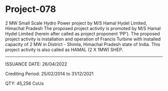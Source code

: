 # Project-078
2 MW Small Scale Hydro Power project by M/S Hamal Hydel Limited, Himachal Pradesh
The proposed project activity is promoted by M/S Hamal Hydel Limited (herein after called as project proponent ‘PP’). The proposed project activity is installation and operation of Francis Turbine with installed capacity of 2 MW in District - Shimla, Himachal Pradesh state of India. This project activity is also called as HAMAL (2 X 1MW) SHEP.

_________
ISSUANCE DATE: 26/04/2022

Crediting Period: 25/02/2014 to 31/12/2021

QTY: 45,256 CoUs
